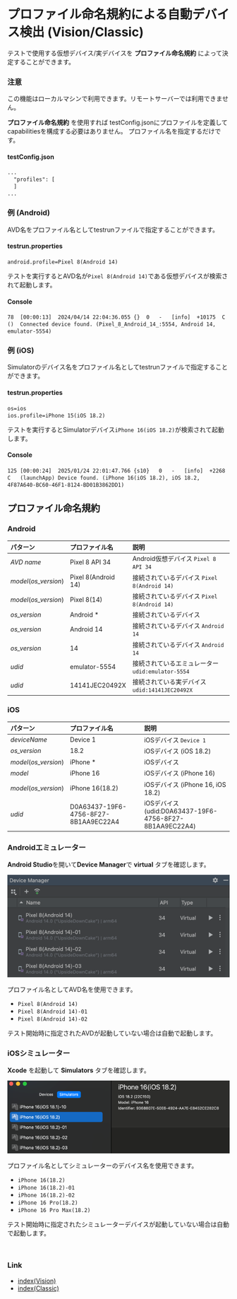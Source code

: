 # プロファイル命名規約による自動デバイス検出 (Vision/Classic)

テストで使用する仮想デバイス/実デバイスを **プロファイル命名規約** によって決定することができます。

### 注意

この機能はローカルマシンで利用できます。リモートサーバーでは利用できません。

**プロファイル命名規約** を使用すれば
testConfig.jsonにプロファイルを定義してcapabilitiesを構成する必要はありません。
プロファイル名を指定するだけです。

#### testConfig.json

```
...
  "profiles": [
  ]
...  
```

### 例 (Android)

AVD名をプロファイル名としてtestrunファイルで指定することができます。

#### testrun.properties

```
android.profile=Pixel 8(Android 14)
```

テストを実行するとAVD名が`Pixel 8(Android 14)`である仮想デバイスが検索されて起動します。

#### Console

```
78	[00:00:13]	2024/04/14 22:04:36.055	{}	0	-	[info]	+10175	C	()	Connected device found. (Pixel_8_Android_14_:5554, Android 14, emulator-5554)
```

### 例 (iOS)

Simulatorのデバイス名をプロファイル名としてtestrunファイルで指定することができます。

#### testrun.properties

```
os=ios
ios.profile=iPhone 15(iOS 18.2)
```

テストを実行するとSimulatorデバイス`iPhone 16(iOS 18.2)`が検索されて起動します。

#### Console

```
125	[00:00:24]	2025/01/24 22:01:47.766	{s10}	0	-	[info]	+2268	C	(launchApp)	Device found. (iPhone 16(iOS 18.2), iOS 18.2, 4F87A640-BC60-46F1-8124-BD01B3862DD1)
```

## プロファイル命名規約

### Android

| パターン                  | プロファイル名             | 説明                                  |
|:----------------------|:--------------------|:------------------------------------|
| _AVD name_            | Pixel 8 API 34      | Android仮想デバイス `Pixel 8 API 34`      |
| _model_(_os_version_) | Pixel 8(Android 14) | 接続されているデバイス `Pixel 8(Android 14)`   |
| _model_(_os_version_) | Pixel 8(14)         | 接続されているデバイス `Pixel 8(Android 14)`   |
| _os_version_          | Android *           | 接続されているデバイス                         |
| _os_version_          | Android 14          | 接続されているデバイス `Android 14`            |
| _os_version_          | 14                  | 接続されているデバイス `Android 14`            |
| _udid_                | emulator-5554       | 接続されているエミュレーター `udid:emulator-5554` |
| _udid_                | 14141JEC20492X      | 接続されている実デバイス `udid:14141JEC20492X`  |

### iOS

| パターン                  | プロファイル名                              | 説明                                                  |
|:----------------------|:-------------------------------------|:----------------------------------------------------|
| _deviceName_          | Device 1                             | iOSデバイス `Device 1`                                  |
| _os_version_          | 18.2                                 | iOSデバイス (iOS 18.2)                                  |
| _model_(_os_version_) | iPhone *                             | iOSデバイス                                             |
| _model_               | iPhone 16                            | iOSデバイス (iPhone 16)                                 |
| _model_(_os_version_) | iPhone 16(18.2)                      | iOSデバイス (iPhone 16, iOS 18.2)                       |
| _udid_                | D0A63437-19F6-4756-8F27-8B1AA9EC22A4 | iOSデバイス (udid:D0A63437-19F6-4756-8F27-8B1AA9EC22A4) |

### Androidエミュレーター

**Android Studio**を開いて**Device Manager**で **virtual** タブを確認します。

![Device Manager](_images/device_manager.png)

プロファイル名としてAVD名を使用できます。

- `Pixel 8(Android 14)`
- `Pixel 8(Android 14)-01`
- `Pixel 8(Android 14)-02`

テスト開始時に指定されたAVDが起動していない場合は自動で起動します。

### iOSシミュレーター

**Xcode** を起動して **Simulators** タブを確認します。

![Simulators](_images/simulators.png)

プロファイル名としてシミュレーターのデバイス名を使用できます。

- `iPhone 16(18.2)`
- `iPhone 16(18.2)-01`
- `iPhone 16(18.2)-02`
- `iPhone 16 Pro(18.2)`
- `iPhone 16 Pro Max(18.2)`

テスト開始時に指定されたシミュレーターデバイスが起動していない場合は自動で起動します。

<br>

### Link

- [index(Vision)](../../index_ja.md)
- [index(Classic)](../../classic/index_ja.md)
